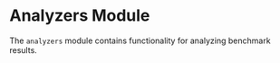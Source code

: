# Analyzers Module

The `analyzers` module contains functionality for analyzing benchmark results.


